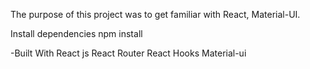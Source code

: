 The purpose of this project was to get familiar with React, Material-UI.

Install dependencies 
npm install


-Built With
React js
React Router
React Hooks
Material-ui
